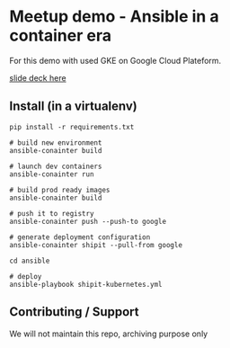 # Meetup demo - Ansible in a container era

For this demo with used GKE on Google Cloud Plateform.

[slide deck here](https://speakerdeck.com/yanc0/ansible-in-a-container-era#)

## Install (in a virtualenv)

```
pip install -r requirements.txt

# build new environment
ansible-conainter build

# launch dev containers
ansible-conainter run

# build prod ready images
ansible-conainter build

# push it to registry
ansible-conainter push --push-to google 

# generate deployment configuration
ansible-conainter shipit --pull-from google

cd ansible

# deploy
ansible-playbook shipit-kubernetes.yml
```

## Contributing / Support

We will not maintain this repo, archiving purpose only
